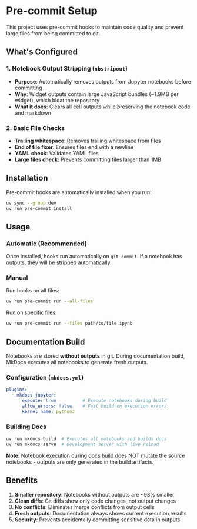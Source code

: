 # Pre-commit Setup

This project uses pre-commit hooks to maintain code quality and prevent large files from being committed to git.

## What's Configured

### 1. Notebook Output Stripping (`nbstripout`)
- **Purpose**: Automatically removes outputs from Jupyter notebooks before committing
- **Why**: Widget outputs contain large JavaScript bundles (~1.9MB per widget), which bloat the repository
- **What it does**: Clears all cell outputs while preserving the notebook code and markdown

### 2. Basic File Checks
- **Trailing whitespace**: Removes trailing whitespace from files
- **End of file fixer**: Ensures files end with a newline
- **YAML check**: Validates YAML files
- **Large files check**: Prevents committing files larger than 1MB

## Installation

Pre-commit hooks are automatically installed when you run:

```bash
uv sync --group dev
uv run pre-commit install
```

## Usage

### Automatic (Recommended)
Once installed, hooks run automatically on `git commit`. If a notebook has outputs, they will be stripped automatically.

### Manual
Run hooks on all files:
```bash
uv run pre-commit run --all-files
```

Run on specific files:
```bash
uv run pre-commit run --files path/to/file.ipynb
```

## Documentation Build

Notebooks are stored **without outputs** in git. During documentation build, MkDocs executes all notebooks to generate fresh outputs.

### Configuration (`mkdocs.yml`)
```yaml
plugins:
  - mkdocs-jupyter:
      execute: true          # Execute notebooks during build
      allow_errors: false    # Fail build on execution errors
      kernel_name: python3
```

### Building Docs
```bash
uv run mkdocs build  # Executes all notebooks and builds docs
uv run mkdocs serve  # Development server with live reload
```

**Note**: Notebook execution during docs build does NOT mutate the source notebooks - outputs are only generated in the build artifacts.

## Benefits

1. **Smaller repository**: Notebooks without outputs are ~98% smaller
2. **Clean diffs**: Git diffs show only code changes, not output changes
3. **No conflicts**: Eliminates merge conflicts from output cells
4. **Fresh outputs**: Documentation always shows current execution results
5. **Security**: Prevents accidentally committing sensitive data in outputs
